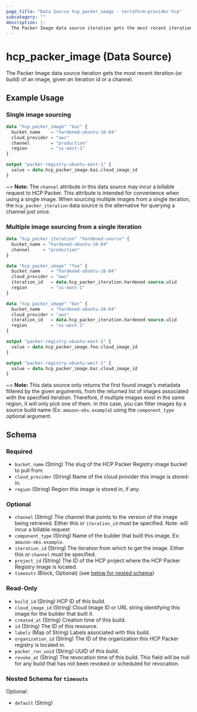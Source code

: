 ```yaml
---
page_title: "Data Source hcp_packer_image - terraform-provider-hcp"
subcategory: ""
description: |-
  The Packer Image data source iteration gets the most recent iteration (or build) of an image, given an iteration id or a channel.
---
```


# hcp_packer_image (Data Source)

The Packer Image data source iteration gets the most recent iteration (or build) of an image, given an iteration id or a channel.

## Example Usage

### Single image sourcing

```terraform
data "hcp_packer_image" "baz" {
  bucket_name    = "hardened-ubuntu-16-04"
  cloud_provider = "aws"
  channel        = "production"
  region         = "us-east-1"
}

output "packer-registry-ubuntu-east-1" {
  value = data.hcp_packer_image.baz.cloud_image_id
}
```

~> **Note:** The `channel` attribute in this data source may incur a billable request to HCP Packer. This attribute is intended for convenience when using a single image. When sourcing multiple images from a single iteration, the `hcp_packer_iteration` data source is the alternative for querying a channel just once.

### Multiple image sourcing from a single iteration

```terraform
data "hcp_packer_iteration" "hardened-source" {
  bucket_name = "hardened-ubuntu-16-04"
  channel     = "production"
}

data "hcp_packer_image" "foo" {
  bucket_name    = "hardened-ubuntu-16-04"
  cloud_provider = "aws"
  iteration_id   = data.hcp_packer_iteration.hardened-source.ulid
  region         = "us-east-1"
}

data "hcp_packer_image" "bar" {
  bucket_name    = "hardened-ubuntu-16-04"
  cloud_provider = "aws"
  iteration_id   = data.hcp_packer_iteration.hardened-source.ulid
  region         = "us-west-1"
}

output "packer-registry-ubuntu-east-1" {
  value = data.hcp_packer_image.foo.cloud_image_id
}

output "packer-registry-ubuntu-west-1" {
  value = data.hcp_packer_image.bar.cloud_image_id
}
```

~> **Note:** This data source only returns the first found image's metadata filtered by the given arguments, from the returned list of images associated with the specified iteration. Therefore, if multiple images exist in the same region, it will only pick one of them. In this case, you can filter images by a source build name (Ex: `amazon-ebs.example`) using the `component_type` optional argument.

<!-- schema generated by tfplugindocs -->
## Schema

### Required

- `bucket_name` (String) The slug of the HCP Packer Registry image bucket to pull from.
- `cloud_provider` (String) Name of the cloud provider this image is stored-in.
- `region` (String) Region this image is stored in, if any.

### Optional

- `channel` (String) The channel that points to the version of the image being retrieved. Either this or `iteration_id` must be specified. Note: will incur a billable request
- `component_type` (String) Name of the builder that built this image. Ex: `amazon-ebs.example`.
- `iteration_id` (String) The iteration from which to get the image. Either this or `channel` must be specified.
- `project_id` (String) The ID of the HCP project where the HCP Packer Registry image is located.
- `timeouts` (Block, Optional) (see [below for nested schema](#nestedblock--timeouts))

### Read-Only

- `build_id` (String) HCP ID of this build.
- `cloud_image_id` (String) Cloud Image ID or URL string identifying this image for the builder that built it.
- `created_at` (String) Creation time of this build.
- `id` (String) The ID of this resource.
- `labels` (Map of String) Labels associated with this build.
- `organization_id` (String) The ID of the organization this HCP Packer registry is located in.
- `packer_run_uuid` (String) UUID of this build.
- `revoke_at` (String) The revocation time of this build. This field will be null for any build that has not been revoked or scheduled for revocation.

<a id="nestedblock--timeouts"></a>
### Nested Schema for `timeouts`

Optional:

- `default` (String)

